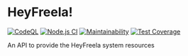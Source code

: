 # HeyFreela!

[![CodeQL](https://github.com/rogeraraujo90/hey-freela/actions/workflows/codeql-analysis.yml/badge.svg)](https://github.com/rogeraraujo90/hey-freela/actions/workflows/codeql-analysis.yml)
[![Node.js CI](https://github.com/rogeraraujo90/hey-freela/actions/workflows/node.js.yml/badge.svg)](https://github.com/rogeraraujo90/hey-freela/actions/workflows/node.js.yml)
[![Maintainability](https://api.codeclimate.com/v1/badges/95088bf17043e3fce59e/maintainability)](https://codeclimate.com/github/rogeraraujo90/hey-freela/maintainability)
[![Test Coverage](https://api.codeclimate.com/v1/badges/95088bf17043e3fce59e/test_coverage)](https://codeclimate.com/github/rogeraraujo90/hey-freela/test_coverage)

An API to provide the HeyFreela system resources

